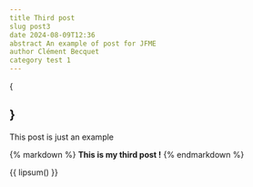 ```yaml
---
title Third post
slug post3
date 2024-08-09T12:36
abstract An example of post for JFME
author Clément Becquet
category test 1
---
```

{

}
---

This post is just an example

{% markdown %}
**This is my third post !** 
{% endmarkdown %}

{{ lipsum() }}